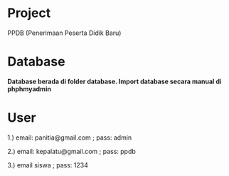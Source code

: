 # Project

<p>PPDB (Penerimaan Peserta Didik Baru)</p>

# Database

<p><b>Database berada di folder database. Import database secara manual di phphmyadmin</b></b></p>

# User

<p>1.) email: panitia@gmail.com ; pass: admin</p>
<p>2.) email: kepalatu@gmail.com ; pass: ppdb</p>
<p>3.) email siswa ; pass: 1234</p>
